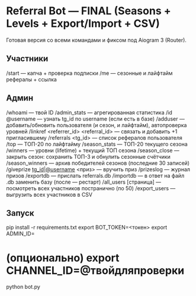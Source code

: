 # Referral Bot — FINAL (Seasons + Levels + Export/Import + CSV)

Готовая версия со всеми командами и фиксом под Aiogram 3 (Router).

## Участники
/start — капча + проверка подписки
/me — сезонные и лайфтайм рефералы + ссылка

## Админ
/whoami — твой ID
/admin_stats — агрегированная статистика
/id @username — узнать tg_id по username (если есть в базе)
/adduser <id> <username> <refs> — добавить/обновить пользователя (и сезон, и лайфтайм), автопроверка уровней
/linkref <referrer_id> <referral_id> — связать и добавить +1 пригласившему
/referrals <tg_id> — список рефералов пользователя
/top — ТОП-20 по лайфтайму
/season_stats — ТОП-20 текущего сезона
/winners — уровни (lifetime) + текущий ТОП сезона
/season_close — закрыть сезон: сохранить ТОП-3 и обнулить сезонные счётчики
/season_winners — архив победителей сезонов (последние 30 записей)
/giveprize <tg_id|@username> <приз> — вручить приз
/prizeslog — журнал призов
/exportdb — прислать referrals.db
/importdb — в ответ на файл .db заменить базу (после — рестарт)
/all_users [страница] — посмотреть всех участников постранично (по 50)
/export_users — выгрузить всех участников в CSV

## Запуск
pip install -r requirements.txt
export BOT_TOKEN=<токен>
export ADMIN_ID=<id>
# (опционально) export CHANNEL_ID=@твойдляпроверки
python bot.py
